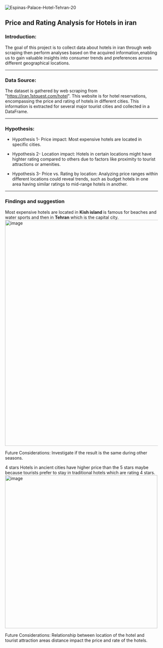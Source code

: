 
![Espinas-Palace-Hotel-Tehran-20](https://github.com/Negar86/Project1/assets/160590005/97111bc7-13ee-43ca-9e0f-b7e619b4d470)

## Price and Rating Analysis for Hotels in iran

### Introduction:   
The goal of this project is to collect data about hotels in iran through web scraping then perform analyses based on the acquired information,enabling us to gain valuable insights into consumer trends and preferences across different geographical locations.

---
### Data Source:
The dataset is gathered by web scraping from "https://iran.1stquest.com/hotel". This website is for hotel reservations, encompassing the price and rating of hotels in different cities. This information is extracted for several major tourist cities and collected in a DataFrame.

---
### Hypothesis:
- Hypothesis 1- Price impact: Most expensive hotels are located in specific cities.

- Hypothesis 2- Location impact: Hotels in certain locations might have highter rating compared to others due to factors like proximity to tourist attractions or amenities.

- Hypothesis 3- Price vs. Rating by location: 
Analyzing price ranges within different locations could reveal trends, such as budget hotels in one area having similar ratings to mid-range hotels in another.

---
### Findings and suggestion   
Most expensive hotels are located in <b> Kish island </b> is famous for beaches and water sports and then in <b>Tehran</b> which is the capital city.  
<img width="741" alt="image" src="https://github.com/Negar86/Project1/assets/160590005/d8964e3f-40a9-40bc-8c33-6e3c91ea6add">

Future Considerations: Investigate if the result is the same during other seasons.


4 stars Hotels in ancient cities have higher price than the 5 stars maybe because tourists prefer to stay in traditional hotels which are rating 4 stars. 
<img width="502" alt="image" src="https://github.com/Negar86/Project1/assets/160590005/2562f14e-74b5-4e37-a7a1-b38b4a04a6b2">

Future Considerations: Relationship between location of the hotel and tourist attraction areas distance impact the price and rate of the hotels.



